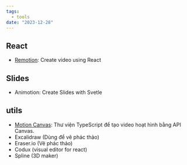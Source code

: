 ```yaml
---
tags:
  - tools
date: "2023-12-28"
---
```



## React
- [Remotion](https://www.remotion.dev/): Create video using React
## Slides
- Animotion: Create Slides with Svetle
## utils
- [Motion Canvas](https://motioncanvas.io/): Thư viện TypeScript để tạo video hoạt hình bằng API Canvas.
- Excalidraw (Dùng để vẽ phác thảo)
- Eraser.io (Vẽ phác thảo) 
- Codux (visual editor for react)
- Spline (3D maker)

